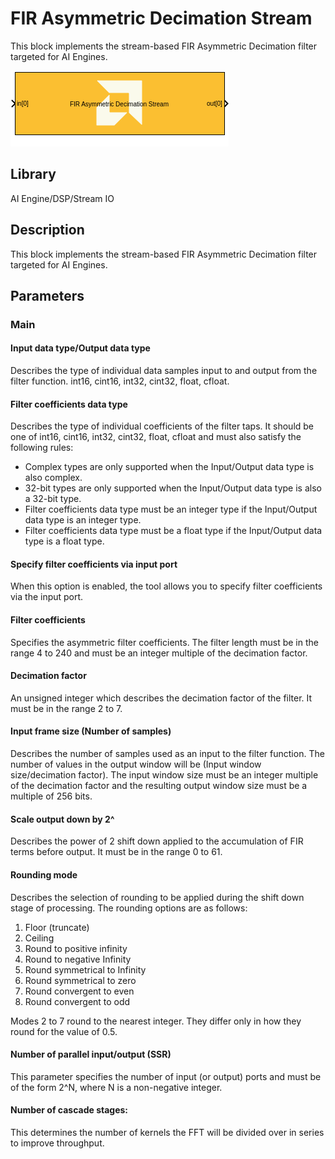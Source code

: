 # FIR Asymmetric Decimation Stream
This block implements the stream-based FIR Asymmetric Decimation filter targeted for AI Engines.
  
![](./Images/block.png)  

## Library

AI Engine/DSP/Stream IO

## Description

This block implements the stream-based FIR Asymmetric Decimation filter
targeted for AI Engines.

## Parameters

### Main  
#### Input data type/Output data type  
Describes the type of individual data samples input to and output from
the filter function. int16, cint16, int32, cint32, float, cfloat.

#### Filter coefficients data type  
Describes the type of individual coefficients of the filter taps. It
should be one of int16, cint16, int32, cint32, float, cfloat and must
also satisfy the following rules:

- Complex types are only supported when the Input/Output data type is
  also complex.
- 32-bit types are only supported when the Input/Output data type is
  also a 32-bit type.
- Filter coefficients data type must be an integer type if the
  Input/Output data type is an integer type.
- Filter coefficients data type must be a float type if the Input/Output
  data type is a float type.

#### Specify filter coefficients via input port  
When this option is enabled, the tool allows you to specify filter
coefficients via the input port.

#### Filter coefficients  
Specifies the asymmetric filter coefficients. The filter length must be
in the range 4 to 240 and must be an integer multiple of the decimation
factor.

#### Decimation factor  
An unsigned integer which describes the decimation factor of the filter.
It must be in the range 2 to 7.

#### Input frame size (Number of samples)  
Describes the number of samples used as an input to the filter function.
The number of values in the output window will be (Input window
size/decimation factor). The input window size must be an integer
multiple of the decimation factor and the resulting output window size
must be a multiple of 256 bits.

#### Scale output down by 2^  
Describes the power of 2 shift down applied to the accumulation of FIR
terms before output. It must be in the range 0 to 61.

#### Rounding mode  
Describes the selection of rounding to be applied during the shift down
stage of processing. The rounding options are as follows:

1.  Floor (truncate)
2.  Ceiling
3.  Round to positive infinity
4.  Round to negative Infinity
5.  Round symmetrical to Infinity
6.  Round symmetrical to zero
7.  Round convergent to even
8.  Round convergent to odd

Modes 2 to 7 round to the nearest integer. They differ only in how they
round for the value of 0.5.

#### Number of parallel input/output (SSR)  
This parameter specifies the number of input (or output) ports and must
be of the form 2^N, where N is a non-negative integer.

#### Number of cascade stages:
This determines the number of kernels the FFT will be divided over in series to improve throughput.
